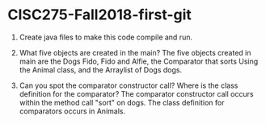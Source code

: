 # CISC275-Fall2018-first-git
1. Create java files to make this code compile and run.

2. What five objects are created in the main?
The five objects created in main are the Dogs Fido, Fido and Alfie, the Comparator that sorts
Using the Animal class, and the Arraylist of Dogs dogs.

3. Can you spot the comparator constructor call? Where is the class definition for the comparator?
The comparator constructor call occurs within the method call "sort" on dogs. The class definition
for comparators occurs in Animals.